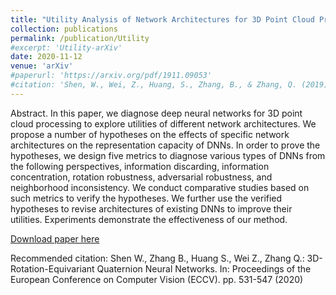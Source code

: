 ```yaml
---
title: "Utility Analysis of Network Architectures for 3D Point Cloud Processing"
collection: publications
permalink: /publication/Utility
#excerpt: 'Utility-arXiv'
date: 2020-11-12
venue: 'arXiv'
#paperurl: 'https://arxiv.org/pdf/1911.09053'
#citation: 'Shen, W., Wei, Z., Huang, S., Zhang, B., & Zhang, Q. (2019). Utility analysis of network architectures for 3d point cloud processing. arXiv preprint arXiv:1911.09053.'
---
```

Abstract. In this paper, we diagnose deep neural networks for 3D point cloud processing to explore utilities of different network architectures. We propose a number of hypotheses on the effects of specific network architectures on the representation capacity of DNNs. In order to prove the hypotheses, we design five metrics to diagnose various types of DNNs from the following perspectives, information discarding, information concentration, rotation robustness, adversarial robustness, and neighborhood inconsistency. We conduct comparative studies based on such metrics to verify the hypotheses. We further use the verified hypotheses to revise architectures of existing DNNs to improve their utilities. Experiments demonstrate the effectiveness of our method.

[Download paper here](https://arxiv.org/pdf/1911.09053)

Recommended citation: Shen W., Zhang B., Huang S., Wei Z., Zhang Q.: 3D-Rotation-Equivariant Quaternion Neural Networks. In: Proceedings of the European Conference on Computer Vision (ECCV). pp. 531-547 (2020)
